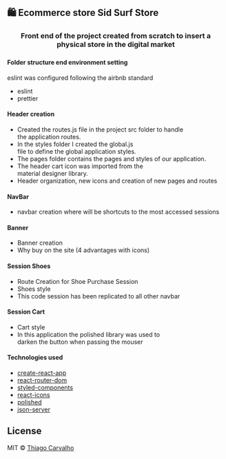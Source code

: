 ## 🛍️ Ecommerce store Sid Surf Store

<h3 align="center">
Front end of the project created from scratch to insert a physical store in the digital market
<h3>

 #### Folder structure end environment setting

 eslint was configured following the airbnb standard

 - eslint
 - prettier

 #### Header creation

 * Created the routes.js file in the project src folder to handle <br/>
   the application routes.
 * In the styles folder I created the global.js <br/>
 file to define the global application styles.
 * The pages folder contains the pages and styles of our application.
 * The header cart icon was imported from the <br/>
 material designer library.
 * Header organization, new icons and creation of new pages and routes

 #### NavBar

 * navbar creation where will be shortcuts to the most accessed sessions

 #### Banner

 * Banner creation
 * Why buy on the site (4 advantages with icons)

 #### Session Shoes

 * Route Creation for Shoe Purchase Session
 * Shoes style
 * This code session has been replicated to all other navbar

 #### Session Cart

 * Cart style
 * In this application the polished library was used to <br />
   darken the button when passing the mouser

 #### Technologies used

 - [create-react-app](https://reactjs.org/docs/create-a-new-react-app.html)
 - [react-router-dom](https://www.npmjs.com/package/react-router-dom)
 - [styled-components](https://www.styled-components.com/)
 - [react-icons](https://www.styled-components.com)
 - [polished](https://www.npmjs.com/package/polished)
 - [json-server](https://github.com/typicode/json-server)

## License

MIT © [Thiago Carvalho](https://thiagocarvalho.com.br/license)
